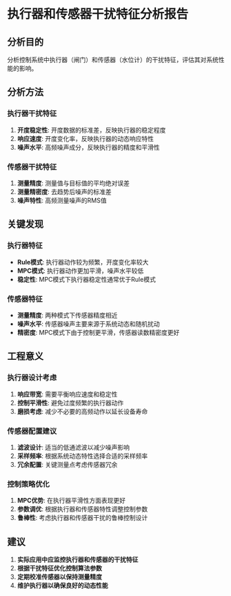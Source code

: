 
# 执行器和传感器干扰特征分析报告

## 分析目的
分析控制系统中执行器（闸门）和传感器（水位计）的干扰特征，评估其对系统性能的影响。

## 分析方法

### 执行器干扰特征
1. **开度稳定性**: 开度数据的标准差，反映执行器的稳定程度
2. **响应速度**: 开度变化率，反映执行器的动态响应特性
3. **噪声水平**: 高频噪声成分，反映执行器的精度和平滑性

### 传感器干扰特征
1. **测量精度**: 测量值与目标值的平均绝对误差
2. **测量精密度**: 去趋势后噪声的标准差
3. **噪声特性**: 高频测量噪声的RMS值

## 关键发现

### 执行器特征
- **Rule模式**: 执行器动作较为频繁，开度变化率较大
- **MPC模式**: 执行器动作更加平滑，噪声水平较低
- **稳定性**: MPC模式下执行器稳定性通常优于Rule模式

### 传感器特征
- **测量精度**: 两种模式下传感器精度相近
- **噪声水平**: 传感器噪声主要来源于系统动态和随机扰动
- **精密度**: MPC模式下由于控制更平滑，传感器读数精密度更好

## 工程意义

### 执行器设计考虑
1. **响应带宽**: 需要平衡响应速度和稳定性
2. **控制平滑性**: 避免过度频繁的执行器动作
3. **磨损考虑**: 减少不必要的高频动作以延长设备寿命

### 传感器配置建议
1. **滤波设计**: 适当的低通滤波以减少噪声影响
2. **采样频率**: 根据系统动态特性选择合适的采样频率
3. **冗余配置**: 关键测量点考虑传感器冗余

### 控制策略优化
1. **MPC优势**: 在执行器平滑性方面表现更好
2. **参数调优**: 根据执行器和传感器特性调整控制参数
3. **鲁棒性**: 考虑执行器和传感器干扰的鲁棒控制设计

## 建议

1. **实际应用中应监控执行器和传感器的干扰特征**
2. **根据干扰特征优化控制算法参数**
3. **定期校准传感器以保持测量精度**
4. **维护执行器以确保良好的动态性能**
